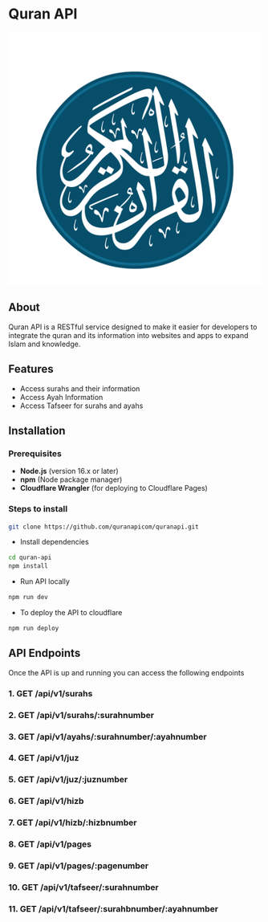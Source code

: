 # Quran API

![Logo](./assets/Logo.png)

## About

Quran API is a RESTful service designed to make it easier for developers to integrate the quran and its information into websites and apps to expand Islam and knowledge.

## Features

- Access surahs and their information
- Access Ayah Information
- Access Tafseer for surahs and ayahs

## Installation

### Prerequisites

- **Node.js** (version 16.x or later)
- **npm** (Node package manager)
- **Cloudflare Wrangler** (for deploying to Cloudflare Pages)

### Steps to install

```bash
git clone https://github.com/quranapicom/quranapi.git
```

- Install dependencies

```bash
cd quran-api
npm install
```

- Run API locally

```bash
npm run dev
```

- To deploy the API to cloudflare

```bash
npm run deploy
```

## API Endpoints

Once the API is up and running you can access the following endpoints

### 1. GET /api/v1/surahs

### 2. GET /api/v1/surahs/:surahnumber

### 3. GET /api/v1/ayahs/:surahnumber/:ayahnumber

### 4. GET /api/v1/juz

### 5. GET /api/v1/juz/:juznumber

### 6. GET /api/v1/hizb

### 7. GET /api/v1/hizb/:hizbnumber

### 8. GET /api/v1/pages

### 9. GET /api/v1/pages/:pagenumber

### 10. GET /api/v1/tafseer/:surahnumber

### 11. GET /api/v1/tafseer/:surahbnumber/:ayahnumber
